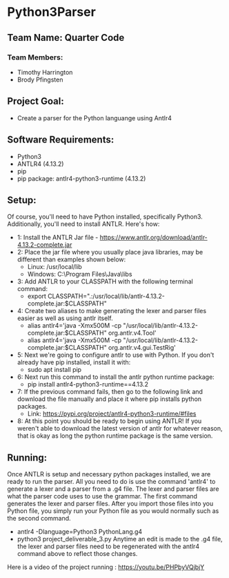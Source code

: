 # Python3Parser

## Team Name: Quarter Code

### Team Members:
  - Timothy Harrington
  - Brody Pfingsten

## Project Goal:
  - Create a parser for the Python languange using Antlr4

## Software Requirements:
  - Python3
  - ANTLR4 (4.13.2)
  - pip
  - pip package: antlr4-python3-runtime (4.13.2)

## Setup:
Of course, you'll need to have Python installed, specifically Python3. Additionally, you'll need to install ANTLR. Here's how:
- 1: Install the ANTLR Jar file - https://www.antlr.org/download/antlr-4.13.2-complete.jar
- 2: Place the jar file where you usually place java libraries, may be different than examples shown below:
   - Linux: /usr/local/lib
   - Windows: C:\Program Files\Java\libs
- 3: Add ANTLR to your CLASSPATH with the following terminal command:
   - export CLASSPATH=".:/usr/local/lib/antlr-4.13.2-complete.jar:$CLASSPATH"
- 4: Create two aliases to make generating the lexer and parser files easier as well as using antlr itself.
   - alias antlr4='java -Xmx500M -cp "/usr/local/lib/antlr-4.13.2-complete.jar:$CLASSPATH" org.antlr.v4.Tool'
   - alias antlr4='java -Xmx500M -cp "/usr/local/lib/antlr-4.13.2-complete.jar:$CLASSPATH" org.antlr.v4.gui.TestRig'
- 5: Next we're going to configure antlr to use with Python. If you don't already have pip installed, install it with:
   - sudo apt install pip
- 6: Next run this command to install the antlr python runtime package:
   - pip install antlr4-python3-runtime==4.13.2
- 7: If the previous command fails, then go to the following link and download the file manually and place it where pip installs python packages.
   - Link: https://pypi.org/project/antlr4-python3-runtime/#files
- 8: At this point you should be ready to begin using ANTLR! If you weren't able to download the latest version of antlr for whatever reason, that is okay as long the python runtime package is the same version.

## Running:
Once ANTLR is setup and necessary python packages installed, we are ready to run the parser. All you need to do is use the command 'antlr4' to generate a lexer and a parser from a .g4 file. The lexer and parser files are what the parser code uses to use the grammar. The first command generates the lexer and parser files. After you import those files into you Python file, you simply run your Python file as you would normally such as the second command.
 - antlr4 -Dlanguage=Python3 PythonLang.g4
 - python3 project_deliverable_3.py
Anytime an edit is made to the .g4 file, the lexer and parser files need to be regenerated with the antlr4 command above to reflect those changes.


Here is a video of the project running : https://youtu.be/PHPbyVQjbjY
